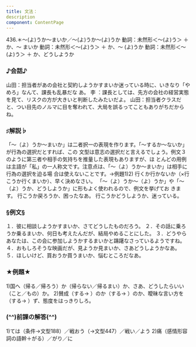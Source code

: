 ```yaml
---
title: 文法：
description
component: ContentPage
---
```



436.＊～(よ)うか～まいか／～(よ)うか～(よ)うか
動詞：未然形＜～(よ)う＞ ＋ か、～ まいか 動詞：未然形＜～(よ)う＞ ＋ か、～ (よ)うか 動詞：未然形＜～(よ)う＞ ＋ か、どうしようか
### ♪会話♪
山田：担当者があの会社と契約しようかすまいか迷っている時に、いきなり「やめろ」なんて、課長も乱暴だな あ。
李 ：課長としては、先方の会社の経営実態を見て、リスクの方が大きいと判断したみたいだよ。 山田：担当者クラスだと、つい目先のノルマに目を奪われて、大局を誤るってこともありがちだからね。
### ♯解説♭
「～（よ）うか～まいか」は二者択一の表現を作ります。「～するか～ないか」が行為の選択だとすれば、この 文型は意志の選択だと言えるでしょう。例文３のように第三者や相手の気持ちを推量した表現もありますが、ほ とんどの用例は主語が「私」の一人称文です。注意点は、「～（よ）うか～まいか」は相手に行為の選択を迫る場 合は使えないことです。→例題1)2)
行くか行かないか（×行こうか行くまいか）、早く決めなさい。 「～（よ）うか～（よ）うか」や「～（よ）うか、どうしようか」に形もよく使われるので、例文を挙げてお
きます。
行こうか戻ろうか、困ったなあ。
行こうかどうしようか、迷っている。
### §例文§
１．彼に相談しようかすまいか、さてどうしたものだろう。
２．その話に乗ろうか乗るまいか、何日も考えたんだが、結局やめることにした。
３．どうやらあなたは、この会に参加しようかするまいかと躊躇なさっているようですね。
４．おもしろそうな映画だが、見ようか見まいか、さあどうしようかなあ。
５．ほしいけど、買おうか買うまいか、悩むところだなあ。
### ★例題★
1)国へ（帰る／帰ろう）か（帰らない／帰るまい）か、さあ、どうしたらいい（こと／もの）か。
2)賛成（する→ ）のか（する→ ）のか、曖昧な言い方を（する→ ）ず、態度をはっきりしろ。
### (^^)前課の解答(^^)
1)ては（条件→文型188）／戦おう（→文型447）／戦い／よう
2)痛（感情形容詞の語幹＋がる）／がり／に
